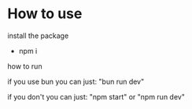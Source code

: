 # How to use

install the package
- npm i

how to run

if you use bun you can just:
"bun run dev"

if you don't you can just:
"npm start" or "npm run dev"
